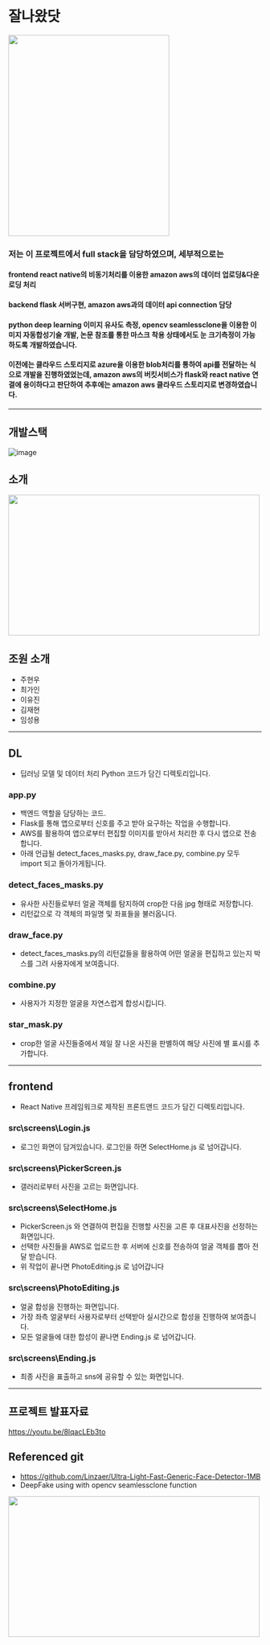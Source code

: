 # 잘나왔닷
<img src="https://user-images.githubusercontent.com/58325946/222323571-894bbb90-18ef-46d0-ae41-71bfbe308e69.png" width="320" height="400"> 

### 저는 이 프로젝트에서 full stack을 담당하였으며, 세부적으로는 
#### frontend react native의 비동기처리를 이용한 amazon aws의 데이터 업로딩&다운로딩 처리
#### backend flask 서버구현, amazon aws과의 데이터 api connection 담당
#### python deep learning 이미지 유사도 측정, opencv seamlessclone을 이용한 이미지 자동합성기술 개발, 논문 참조를 통한 마스크 착용 상태에서도 눈 크기측정이 가능하도록 개발하였습니다.
#### 이전에는 클라우드 스토리지로 azure을 이용한 blob처리를 통하여 api를 전달하는 식으로 개발을 진행하였었는데, amazon aws의 버킷서비스가 flask와 react native 연결에 용이하다고 판단하여 추후에는 amazon aws 클라우드 스토리지로 변경하였습니다.

---
## 개발스택
![image](https://user-images.githubusercontent.com/58325946/222321730-e8e9eeca-104e-4bf7-b6a2-2b57e87600ab.png)


## 소개
<img src="https://user-images.githubusercontent.com/58325946/222318128-d2fe6d3a-d18d-47f1-a178-87050c98cc61.png" width="500" height="280"> 

## 조원 소개

- 주현우
- 최가인
- 이유진
- 김재현
- 임성용

---

## DL

- 딥러닝 모델 및 데이터 처리 Python 코드가 담긴 디렉토리입니다.

### app.py

- 백엔드 역할을 담당하는 코드.
- Flask를 통해 앱으로부터 신호를 주고 받아 요구하는 작업을 수행합니다.
- AWS를 활용하여 앱으로부터 편집할 이미지를 받아서 처리한 후 다시 앱으로 전송합니다.
- 아래 언급될 detect_faces_masks.py, draw_face.py, combine.py 모두 import 되고 돌아가게됩니다.

### detect_faces_masks.py

- 유사한 사진들로부터 얼굴 객체를 탐지하여 crop한 다음 jpg 형태로 저장합니다.
- 리턴값으로 각 객체의 파일명 및 좌표들을 불러옵니다.

### draw_face.py

- detect_faces_masks.py의 리턴값들을 활용하여 어떤 얼굴을 편집하고 있는지 박스를 그려 사용자에게 보여줍니다.

### combine.py

- 사용자가 지정한 얼굴을 자연스럽게 합성시킵니다.

### star_mask.py

- crop한 얼굴 사진들중에서 제일 잘 나온 사진을 판별하여 해당 사진에 별 표시를 추가합니다.

---

## frontend

- React Native 프레임워크로 제작된 프론트앤드 코드가 담긴 디렉토리입니다.

### src\screens\Login.js

- 로그인 화면이 담겨있습니다. 로그인을 하면 SelectHome.js 로 넘어갑니다.

### src\screens\PickerScreen.js

- 갤러리로부터 사진을 고르는 화면입니다.

### src\screens\SelectHome.js

- PickerScreen.js 와 연결하여 편집을 진행할 사진을 고른 후 대표사진을 선정하는 화면입니다.
- 선택한 사진들을 AWS로 업로드한 후 서버에 신호를 전송하여 얼굴 객체를 뽑아 전달 받습니다.
- 위 작업이 끝나면 PhotoEditing.js 로 넘어갑니다

### src\screens\PhotoEditing.js

- 얼굴 합성을 진행하는 화면입니다.
- 가장 좌측 얼굴부터 사용자로부터 선택받아 실시간으로 합성을 진행하여 보여줍니다.
- 모든 얼굴들에 대한 합성이 끝나면 Ending.js 로 넘어갑니다.

### src\screens\Ending.js

- 최종 사진을 표출하고 sns에 공유할 수 있는 화면입니다.

---
## 프로젝트 발표자료
https://youtu.be/8lqacLEb3to

## Referenced git

- https://github.com/Linzaer/Ultra-Light-Fast-Generic-Face-Detector-1MB
- DeepFake using with opencv seamlessclone function
<img src="https://user-images.githubusercontent.com/58325946/220177423-6e58cbd0-ec34-4130-94e5-684cc90189bf.gif" width="500" height="280"> 

